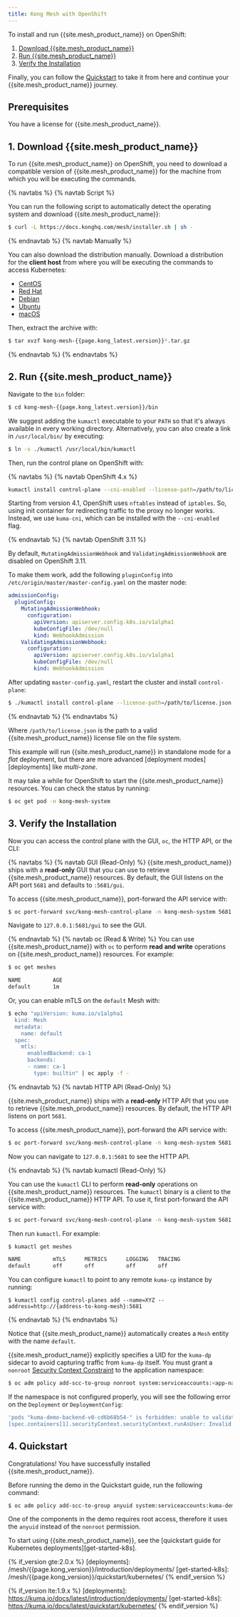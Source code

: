 ```yaml
---
title: Kong Mesh with OpenShift
---
```


To install and run {{site.mesh_product_name}} on OpenShift:

1. [Download {{site.mesh_product_name}}](#1-download-kong-mesh)
1. [Run {{site.mesh_product_name}}](#2-run-kong-mesh)
1. [Verify the Installation](#3-verify-the-installation)

Finally, you can follow the [Quickstart](#4-quickstart) to take it from here
and continue your {{site.mesh_product_name}} journey.

## Prerequisites

You have a license for {{site.mesh_product_name}}.

## 1. Download {{site.mesh_product_name}}

To run {{site.mesh_product_name}} on OpenShift, you need to download a
compatible version of {{site.mesh_product_name}} for the machine from which
you will be executing the commands.

{% navtabs %}
{% navtab Script %}

You can run the following script to automatically detect the operating system
and download {{site.mesh_product_name}}:

```sh
$ curl -L https://docs.konghq.com/mesh/installer.sh | sh -
```

{% endnavtab %}
{% navtab Manually %}

You can also download the distribution manually. Download a distribution for
the **client host** from where you will be executing the commands to access
Kubernetes:

* [CentOS]({{site.links.download}}/mesh-alpine/kong-mesh-{{page.kong_latest.version}}-centos-amd64.tar.gz)
* [Red Hat]({{site.links.download}}/mesh-alpine/kong-mesh-{{page.kong_latest.version}}-rhel-amd64.tar.gz)
* [Debian]({{site.links.download}}/mesh-alpine/kong-mesh-{{page.kong_latest.version}}-debian-amd64.tar.gz)
* [Ubuntu]({{site.links.download}}/mesh-alpine/kong-mesh-{{page.kong_latest.version}}-ubuntu-amd64.tar.gz)
* [macOS]({{site.links.download}}/mesh-alpine/kong-mesh-{{page.kong_latest.version}}-darwin-amd64.tar.gz)

Then, extract the archive with:

```sh
$ tar xvzf kong-mesh-{{page.kong_latest.version}}*.tar.gz
```

{% endnavtab %}
{% endnavtabs %}


## 2. Run {{site.mesh_product_name}}

Navigate to the `bin` folder:

```sh
$ cd kong-mesh-{{page.kong_latest.version}}/bin
```

We suggest adding the `kumactl` executable to your `PATH` so that it's always
available in every working directory. Alternatively, you can also create a link
in `/usr/local/bin/` by executing:

```sh
$ ln -s ./kumactl /usr/local/bin/kumactl
```

Then, run the control plane on OpenShift with:

{% navtabs %}
{% navtab OpenShift 4.x %}

```sh
kumactl install control-plane --cni-enabled --license-path=/path/to/license.json | oc apply -f -
```

Starting from version 4.1, OpenShift uses `nftables` instead of `iptables`. So,
using init container for redirecting traffic to the proxy no longer works.
Instead, we use `kuma-cni`, which can be installed with the `--cni-enabled` flag.

{% endnavtab %}
{% navtab OpenShift 3.11 %}

By default, `MutatingAdmissionWebhook` and `ValidatingAdmissionWebhook` are
disabled on OpenShift 3.11.

To make them work, add the following `pluginConfig` into
`/etc/origin/master/master-config.yaml` on the master node:

```yaml
admissionConfig:
  pluginConfig:
    MutatingAdmissionWebhook:
      configuration:
        apiVersion: apiserver.config.k8s.io/v1alpha1
        kubeConfigFile: /dev/null
        kind: WebhookAdmission
    ValidatingAdmissionWebhook:
      configuration:
        apiVersion: apiserver.config.k8s.io/v1alpha1
        kubeConfigFile: /dev/null
        kind: WebhookAdmission
```

After updating `master-config.yaml`, restart the cluster and install
`control-plane`:

```sh
$ ./kumactl install control-plane --license-path=/path/to/license.json | oc apply -f -
```

{% endnavtab %}
{% endnavtabs %}

Where `/path/to/license.json` is the path to a valid {{site.mesh_product_name}}
license file on the file system.

This example will run {{site.mesh_product_name}} in standalone mode for a _flat_
deployment, but there are more advanced [deployment modes][deployments]
like _multi-zone_.

It may take a while for OpenShift to start the
{{site.mesh_product_name}} resources. You can check the status by running:

```sh
$ oc get pod -n kong-mesh-system
```

## 3. Verify the Installation

Now you can access the control plane with the GUI, `oc`, the HTTP API, or the CLI:

{% navtabs %}
{% navtab GUI (Read-Only) %}
{{site.mesh_product_name}} ships with a **read-only** GUI that you can use to
retrieve {{site.mesh_product_name}} resources. By default, the GUI listens on
the API port `5681` and defaults to `:5681/gui`.

To access {{site.mesh_product_name}}, port-forward the API service with:

```sh
$ oc port-forward svc/kong-mesh-control-plane -n kong-mesh-system 5681:5681
```

Navigate to `127.0.0.1:5681/gui` to see the GUI.

{% endnavtab %}
{% navtab oc (Read & Write) %}
You can use {{site.mesh_product_name}} with `oc` to perform
**read and write** operations on {{site.mesh_product_name}} resources. For
example:

```sh
$ oc get meshes

NAME          AGE
default       1m
```

Or, you can enable mTLS on the `default` Mesh with:

```sh
$ echo "apiVersion: kuma.io/v1alpha1
  kind: Mesh
  metadata:
    name: default
  spec:
    mtls:
      enabledBackend: ca-1
      backends:
      - name: ca-1
        type: builtin" | oc apply -f -
```

{% endnavtab %}
{% navtab HTTP API (Read-Only) %}

{{site.mesh_product_name}} ships with a **read-only** HTTP API that you use
to retrieve {{site.mesh_product_name}} resources. By default,
the HTTP API listens on port `5681`.

To access {{site.mesh_product_name}}, port-forward the API service with:

```sh
$ oc port-forward svc/kong-mesh-control-plane -n kong-mesh-system 5681:5681
```

Now you can navigate to `127.0.0.1:5681` to see the HTTP API.

{% endnavtab %}
{% navtab kumactl (Read-Only) %}

You can use the `kumactl` CLI to perform **read-only** operations on
{{site.mesh_product_name}} resources. The `kumactl` binary is a client to
the {{site.mesh_product_name}} HTTP API. To use it, first port-forward the API
service with:

```sh
$ oc port-forward svc/kong-mesh-control-plane -n kong-mesh-system 5681:5681
```

Then run `kumactl`. For example:

```sh
$ kumactl get meshes

NAME          mTLS      METRICS      LOGGING   TRACING
default       off       off          off       off
```

You can configure `kumactl` to point to any remote `kuma-cp` instance by running:

```
$ kumactl config control-planes add --name=XYZ --address=http://{address-to-kong-mesh}:5681
```

{% endnavtab %}
{% endnavtabs %}

Notice that {{site.mesh_product_name}} automatically creates a `Mesh`
entity with the name `default`.

{{site.mesh_product_name}} explicitly specifies a UID
for the `kuma-dp` sidecar to avoid capturing traffic from
`kuma-dp` itself. You must grant a `nonroot`
[Security Context Constraint](https://docs.openshift.com/container-platform/latest/authentication/managing-security-context-constraints.html)
to the application namespace:

```sh
$ oc adm policy add-scc-to-group nonroot system:serviceaccounts:<app-namespace>
```

If the namespace is not configured properly, you will see the following error
on the `Deployment` or `DeploymentConfig`:

```sh
'pods "kuma-demo-backend-v0-cd6b68b54-" is forbidden: unable to validate against any security context constraint:
[spec.containers[1].securityContext.securityContext.runAsUser: Invalid value: 5678: must be in the ranges: [1000540000, 1000549999]]'
```

## 4. Quickstart

Congratulations! You have successfully installed {{site.mesh_product_name}}.

Before running the demo in the Quickstart guide,
run the following command:

```sh
$ oc adm policy add-scc-to-group anyuid system:serviceaccounts:kuma-demo
```

One of the components in the demo requires root access, therefore it uses the
`anyuid` instead of the `nonroot` permission.

To start using {{site.mesh_product_name}}, see the
[quickstart guide for Kubernetes deployments][get-started-k8s].

<!-- links -->
{% if_version gte:2.0.x %}
[deployments]: /mesh/{{page.kong_version}}/introduction/deployments/
[get-started-k8s]: /mesh/{{page.kong_version}}/quickstart/kubernetes/
{% endif_version %}

{% if_version lte:1.9.x %}
[deployments]: https://kuma.io/docs/latest/introduction/deployments/
[get-started-k8s]: https://kuma.io/docs/latest/quickstart/kubernetes/
{% endif_version %}
